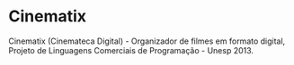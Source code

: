 Cinematix
=========

Cinematix (Cinemateca Digital) - Organizador de filmes em formato digital, Projeto de Linguagens Comerciais de Programação - Unesp 2013.